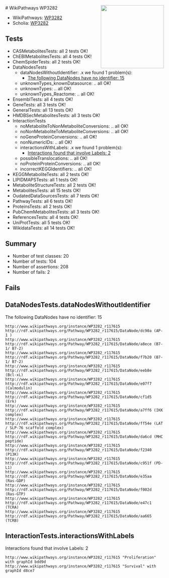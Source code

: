 <img style="float: right; width: 200px" src="https://upload.wikimedia.org/wikipedia/commons/thumb/8/83/Wplogo_with_text_500.png/640px-Wplogo_with_text_500.png" />
# WikiPathways WP3282

* WikiPathways: [WP3282](https://new.wikipathways.org/pathways/WP3282)
* Scholia: [WP3282](https://scholia.toolforge.org/wikipathways/WP3282)
## Tests
* CASMetabolitesTests: all 2 tests OK!
* ChEBIMetabolitesTests: all 4 tests OK!
* ChemSpiderTests: all 2 tests OK!
* DataNodesTests
    * dataNodesWithoutIdentifier: .x we found 1 problem(s):
        * [The following DataNodes have no identifier: 15](#8792c495)
    * unknownTypes_knownDatasource: .. all OK!
    * unknownTypes: .. all OK!
    * unknownTypes_Reactome: .. all OK!
* EnsemblTests: all 4 tests OK!
* GeneTests: all 3 tests OK!
* GeneralTests: all 13 tests OK!
* HMDBSecMetabolitesTests: all 3 tests OK!
* InteractionTests
    * noMetaboliteToNonMetaboliteConversions: .. all OK!
    * noNonMetaboliteToMetaboliteConversions: .. all OK!
    * noGeneProteinConversions: .. all OK!
    * nonNumericIDs: .. all OK!
    * interactionsWithLabels: .x we found 1 problem(s):
        * [Interactions found that involve Labels: 2](#630d2679)
    * possibleTranslocations: .. all OK!
    * noProteinProteinConversions: .. all OK!
    * incorrectKEGGIdentifiers: .. all OK!
* KEGGMetaboliteTests: all 2 tests OK!
* LIPIDMAPSTests: all 1 tests OK!
* MetaboliteStructureTests: all 2 tests OK!
* MetabolitesTests: all 15 tests OK!
* OudatedDataSourcesTests: all 7 tests OK!
* PathwayTests: all 6 tests OK!
* ProteinsTests: all 2 tests OK!
* PubChemMetabolitesTests: all 3 tests OK!
* ReferencesTests: all 4 tests OK!
* UniProtTests: all 5 tests OK!
* WikidataTests: all 14 tests OK!


## Summary

* Number of test classes: 20
* Number of tests: 104
* Number of assertions: 208
* Number of fails: 2

## Fails

<a name="8792c495" />

## DataNodesTests.dataNodesWithoutIdentifier

The following DataNodes have no identifier: 15
```
http://www.wikipathways.org/instance/WP3282_r117615 http://rdf.wikipathways.org/Pathway/WP3282_r117615/DataNode/dc90a (AP-1 )
http://www.wikipathways.org/instance/WP3282_r117615 http://rdf.wikipathways.org/Pathway/WP3282_r117615/DataNode/a8ece (B7-1/ B7-2)
http://www.wikipathways.org/instance/WP3282_r117615 http://rdf.wikipathways.org/Pathway/WP3282_r117615/DataNode/f7b20 (B7-1/ B7-2)
http://www.wikipathways.org/instance/WP3282_r117615 http://rdf.wikipathways.org/Pathway/WP3282_r117615/DataNode/eeb8e (Bcl-xL)
http://www.wikipathways.org/instance/WP3282_r117615 http://rdf.wikipathways.org/Pathway/WP3282_r117615/DataNode/e07f7 (Calmodulin)
http://www.wikipathways.org/instance/WP3282_r117615 http://rdf.wikipathways.org/Pathway/WP3282_r117615/DataNode/cf1d5 (Erk)
http://www.wikipathways.org/instance/WP3282_r117615 http://rdf.wikipathways.org/Pathway/WP3282_r117615/DataNode/a7ff6 (IKK complex)
http://www.wikipathways.org/instance/WP3282_r117615 http://rdf.wikipathways.org/Pathway/WP3282_r117615/DataNode/ff54e (LAT / SLP-76 scaffold complex)
http://www.wikipathways.org/instance/WP3282_r117615 http://rdf.wikipathways.org/Pathway/WP3282_r117615/DataNode/da6cd (MHC peptide)
http://www.wikipathways.org/instance/WP3282_r117615 http://rdf.wikipathways.org/Pathway/WP3282_r117615/DataNode/f2340 (P13K)
http://www.wikipathways.org/instance/WP3282_r117615 http://rdf.wikipathways.org/Pathway/WP3282_r117615/DataNode/c951f (PD-L1)
http://www.wikipathways.org/instance/WP3282_r117615 http://rdf.wikipathways.org/Pathway/WP3282_r117615/DataNode/e35aa (Ras-GDP)
http://www.wikipathways.org/instance/WP3282_r117615 http://rdf.wikipathways.org/Pathway/WP3282_r117615/DataNode/f002d (Ras-GTP)
http://www.wikipathways.org/instance/WP3282_r117615 http://rdf.wikipathways.org/Pathway/WP3282_r117615/DataNode/e47c1 (TCRA)
http://www.wikipathways.org/instance/WP3282_r117615 http://rdf.wikipathways.org/Pathway/WP3282_r117615/DataNode/aa665 (TCRB)
```

<a name="630d2679" />

## InteractionTests.interactionsWithLabels

Interactions found that involve Labels: 2
```
http://www.wikipathways.org/instance/WP3282_r117615 "Proliferation" with graphId bdd9d
http://www.wikipathways.org/instance/WP3282_r117615 "Survival" with graphId d8ce7
```


